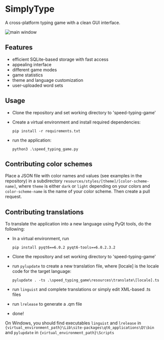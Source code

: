 # SimplyType

A cross-platform typing game with a clean GUI interface.

![main window](https://github.com/mboiar/speed-typing-game/blob/main/modes.png?raw=true)

## Features

- efficient SQLite-based storage with fast access
- appealing interface
- different game modes
- game statistics
- theme and language customization
- user-uploaded word sets

## Usage

- Clone the repository and set working directory to 'speed-typing-game'
- Create a virtual environment and install required dependencies:

    ```console
    pip install -r requirements.txt
    ```

- run the application:

    ```console
    python3 .\speed_typing_game.py
    ```

## Contributing color schemes

Place a JSON file with color names and values (see examples in the repository) in a subdirectory `resources/styles/[theme]/[color-scheme-name]`, where `theme` is either `dark` or `light` depending on your colors and `color-scheme-name` is the name of your color scheme. Then create a pull request.

## Contributing translations

To translate the application into a new language using PyQt tools, do the following:

- In a virtual environment, run

    ```console
    pip install pyqt6==6.0.2 pyqt6-tools==6.0.2.3.2
    ```

- Clone the repository and set working directory to 'speed-typing-game'
- run `pylupdate` to create a new translation file, where [locale] is the locale code for the target language:

    ```console
    pylupdate . -ts .\speed_typing_game\resources\translate\[locale].ts
    ```

- run `linguist` and complete translations or simply edit XML-based .ts files
- run `lrelease` to generate a .qm file
- done!

On Windows, you should find executables `linguist` and `lrelease` in `{virtual_environment_path}\Lib\site-packages\qt6_applications\Qt\bin` and `pylupdate` in `{virtual_environment_path}\Scripts`

